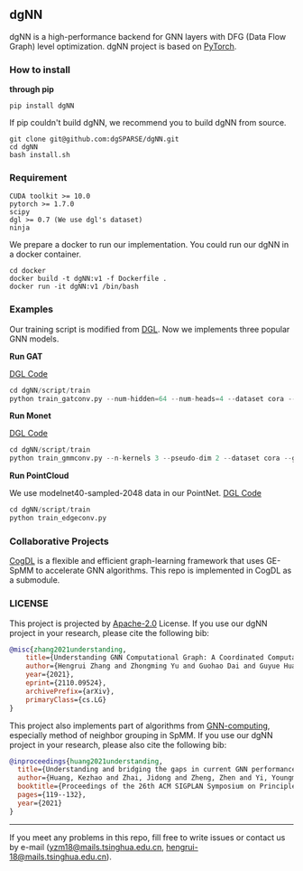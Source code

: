 ## dgNN

dgNN is a high-performance backend for GNN layers with DFG (Data Flow Graph) level optimization. dgNN project is based on [PyTorch](https://github.com/pytorch/pytorch).

### How to install

**through pip**

```
pip install dgNN
```

If pip couldn't build dgNN, we recommend you to build dgNN from source.

```shell
git clone git@github.com:dgSPARSE/dgNN.git
cd dgNN
bash install.sh
```

### Requirement

```
CUDA toolkit >= 10.0
pytorch >= 1.7.0
scipy
dgl >= 0.7 (We use dgl's dataset)
ninja
```

We prepare a docker to run our implementation. You could run our dgNN in a docker container.

```shell
cd docker
docker build -t dgNN:v1 -f Dockerfile .
docker run -it dgNN:v1 /bin/bash
```

### Examples

Our training script is modified from [DGL](https://github.com/dmlc/dgl). Now we implements three popular GNN models.

**Run GAT**

[DGL Code](https://github.com/dmlc/dgl/tree/master/examples/pytorch/gat)

```python
cd dgNN/script/train
python train_gatconv.py --num-hidden=64 --num-heads=4 --dataset cora --gpu 0
```

**Run Monet**

[DGL Code](https://github.com/dmlc/dgl/tree/master/examples/pytorch/monet)

```python
cd dgNN/script/train
python train_gmmconv.py --n-kernels 3 --pseudo-dim 2 --dataset cora --gpu 0
```

**Run PointCloud**

We use modelnet40-sampled-2048 data in our PointNet. [DGL Code](https://github.com/dmlc/dgl/tree/master/examples/pytorch/pointcloud)

```python
cd dgNN/script/train
python train_edgeconv.py
```

### Collaborative Projects

[CogDL](https://github.com/THUDM/cogdl) is a flexible and efficient graph-learning framework that uses GE-SpMM to accelerate GNN algorithms. This repo is implemented in CogDL as a submodule.

### LICENSE

This project is projected by [Apache-2.0](https://github.com/dgSPARSE/dgNN/blob/main/LICENSE) License.
If you use our dgNN project in your research, please cite the following bib:

```bibtex
@misc{zhang2021understanding,
    title={Understanding GNN Computational Graph: A Coordinated Computation, IO, and Memory Perspective},
    author={Hengrui Zhang and Zhongming Yu and Guohao Dai and Guyue Huang and Yufei Ding and Yuan Xie and Yu Wang},
    year={2021},
    eprint={2110.09524},
    archivePrefix={arXiv},
    primaryClass={cs.LG}
}
```

This project also implements part of algorithms from [GNN-computing](https://github.com/xxcclong/GNN-Computing), especially method of neighbor grouping in SpMM. If you use our dgNN project in your research, please also cite the following bib:

```bibtex
@inproceedings{huang2021understanding,
  title={Understanding and bridging the gaps in current GNN performance optimizations},
  author={Huang, Kezhao and Zhai, Jidong and Zheng, Zhen and Yi, Youngmin and Shen, Xipeng},
  booktitle={Proceedings of the 26th ACM SIGPLAN Symposium on Principles and Practice of Parallel Programming},
  pages={119--132},
  year={2021}
}
```

---

If you meet any problems in this repo, fill free to write issues or contact us by e-mail (yzm18@mails.tsinghua.edu.cn, hengrui-18@mails.tsinghua.edu.cn).
